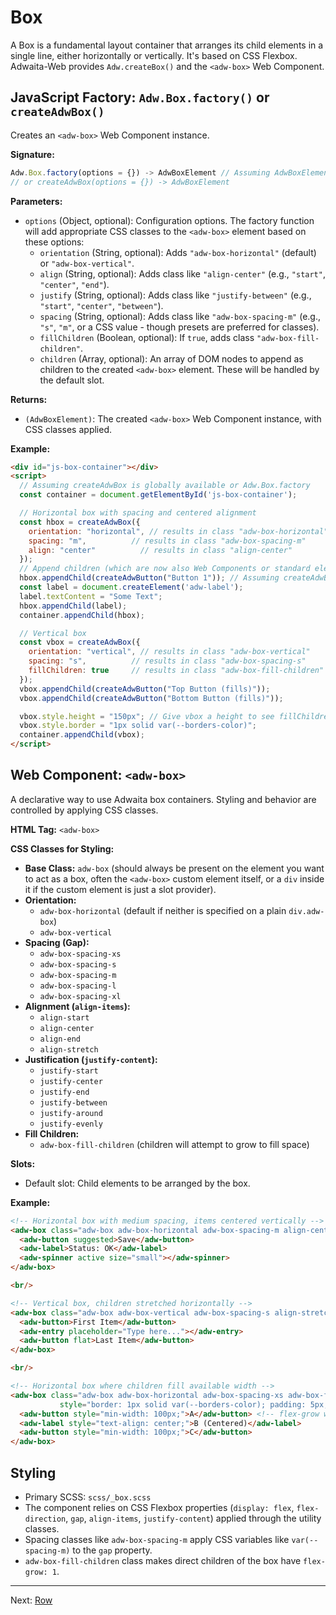 # Box

A Box is a fundamental layout container that arranges its child elements in a single line, either horizontally or vertically. It's based on CSS Flexbox. Adwaita-Web provides `Adw.createBox()` and the `<adw-box>` Web Component.

## JavaScript Factory: `Adw.Box.factory()` or `createAdwBox()`

Creates an `<adw-box>` Web Component instance.

**Signature:**

```javascript
Adw.Box.factory(options = {}) -> AdwBoxElement // Assuming AdwBoxElement is the class for <adw-box>
// or createAdwBox(options = {}) -> AdwBoxElement
```

**Parameters:**

*   `options` (Object, optional): Configuration options. The factory function will add appropriate CSS classes to the `<adw-box>` element based on these options:
    *   `orientation` (String, optional): Adds `"adw-box-horizontal"` (default) or `"adw-box-vertical"`.
    *   `align` (String, optional): Adds class like `"align-center"` (e.g., `"start"`, `"center"`, `"end"`).
    *   `justify` (String, optional): Adds class like `"justify-between"` (e.g., `"start"`, `"center"`, `"between"`).
    *   `spacing` (String, optional): Adds class like `"adw-box-spacing-m"` (e.g., `"s"`, `"m"`, or a CSS value - though presets are preferred for classes).
    *   `fillChildren` (Boolean, optional): If `true`, adds class `"adw-box-fill-children"`.
    *   `children` (Array<Node>, optional): An array of DOM nodes to append as children to the created `<adw-box>` element. These will be handled by the default slot.

**Returns:**

*   `(AdwBoxElement)`: The created `<adw-box>` Web Component instance, with CSS classes applied.

**Example:**

```html
<div id="js-box-container"></div>
<script>
  // Assuming createAdwBox is globally available or Adw.Box.factory
  const container = document.getElementById('js-box-container');

  // Horizontal box with spacing and centered alignment
  const hbox = createAdwBox({
    orientation: "horizontal", // results in class "adw-box-horizontal"
    spacing: "m",          // results in class "adw-box-spacing-m"
    align: "center"          // results in class "align-center"
  });
  // Append children (which are now also Web Components or standard elements)
  hbox.appendChild(createAdwButton("Button 1")); // Assuming createAdwButton exists
  const label = document.createElement('adw-label');
  label.textContent = "Some Text";
  hbox.appendChild(label);
  container.appendChild(hbox);

  // Vertical box
  const vbox = createAdwBox({
    orientation: "vertical", // results in class "adw-box-vertical"
    spacing: "s",          // results in class "adw-box-spacing-s"
    fillChildren: true     // results in class "adw-box-fill-children"
  });
  vbox.appendChild(createAdwButton("Top Button (fills)"));
  vbox.appendChild(createAdwButton("Bottom Button (fills)"));

  vbox.style.height = "150px"; // Give vbox a height to see fillChildren effect
  vbox.style.border = "1px solid var(--borders-color)";
  container.appendChild(vbox);
</script>
```

## Web Component: `<adw-box>`

A declarative way to use Adwaita box containers. Styling and behavior are controlled by applying CSS classes.

**HTML Tag:** `<adw-box>`

**CSS Classes for Styling:**

*   **Base Class:** `adw-box` (should always be present on the element you want to act as a box, often the `<adw-box>` custom element itself, or a `div` inside it if the custom element is just a slot provider).
*   **Orientation:**
    *   `adw-box-horizontal` (default if neither is specified on a plain `div.adw-box`)
    *   `adw-box-vertical`
*   **Spacing (Gap):**
    *   `adw-box-spacing-xs`
    *   `adw-box-spacing-s`
    *   `adw-box-spacing-m`
    *   `adw-box-spacing-l`
    *   `adw-box-spacing-xl`
*   **Alignment (`align-items`):**
    *   `align-start`
    *   `align-center`
    *   `align-end`
    *   `align-stretch`
*   **Justification (`justify-content`):**
    *   `justify-start`
    *   `justify-center`
    *   `justify-end`
    *   `justify-between`
    *   `justify-around`
    *   `justify-evenly`
*   **Fill Children:**
    *   `adw-box-fill-children` (children will attempt to grow to fill space)

**Slots:**

*   Default slot: Child elements to be arranged by the box.

**Example:**

```html
<!-- Horizontal box with medium spacing, items centered vertically -->
<adw-box class="adw-box adw-box-horizontal adw-box-spacing-m align-center" style="border: 1px solid var(--borders-color); padding: 5px;">
  <adw-button suggested>Save</adw-button>
  <adw-label>Status: OK</adw-label>
  <adw-spinner active size="small"></adw-spinner>
</adw-box>

<br/>

<!-- Vertical box, children stretched horizontally -->
<adw-box class="adw-box adw-box-vertical adw-box-spacing-s align-stretch" style="border: 1px solid var(--borders-color); padding: 5px; width: 200px;">
  <adw-button>First Item</adw-button>
  <adw-entry placeholder="Type here..."></adw-entry>
  <adw-button flat>Last Item</adw-button>
</adw-box>

<br/>

<!-- Horizontal box where children fill available width -->
<adw-box class="adw-box adw-box-horizontal adw-box-spacing-xs adw-box-fill-children"
           style="border: 1px solid var(--borders-color); padding: 5px; width: 100%;">
  <adw-button style="min-width: 100px;">A</adw-button> <!-- flex-grow will be applied -->
  <adw-label style="text-align: center;">B (Centered)</adw-label>
  <adw-button style="min-width: 100px;">C</adw-button>
</adw-box>
```

## Styling

*   Primary SCSS: `scss/_box.scss`
*   The component relies on CSS Flexbox properties (`display: flex`, `flex-direction`, `gap`, `align-items`, `justify-content`) applied through the utility classes.
*   Spacing classes like `adw-box-spacing-m` apply CSS variables like `var(--spacing-m)` to the `gap` property.
*   `adw-box-fill-children` class makes direct children of the box have `flex-grow: 1`.

---
Next: [Row](./row.md)
